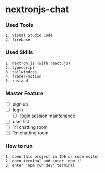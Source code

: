 # nextronjs-chat

### Used Tools
```
1. Visual Studio Code
2. firebase
```

### Used Skills
```
1. nextron.js (with react.js)
2. typescript
3. tailwindcss
4. framer-motion
5. zustand
```

### Master Feature
* [ ] sign up
* [ ] login
  * [ ] login session maintenance
* [ ] user list
* [ ] 1:1 chatting room
* [ ] 1:n chatting room

### How to run
```
1. open this project in IDE or code editor
2. open terminal and enter 'npm i'
3. enter 'npm run dev' terminal
```
